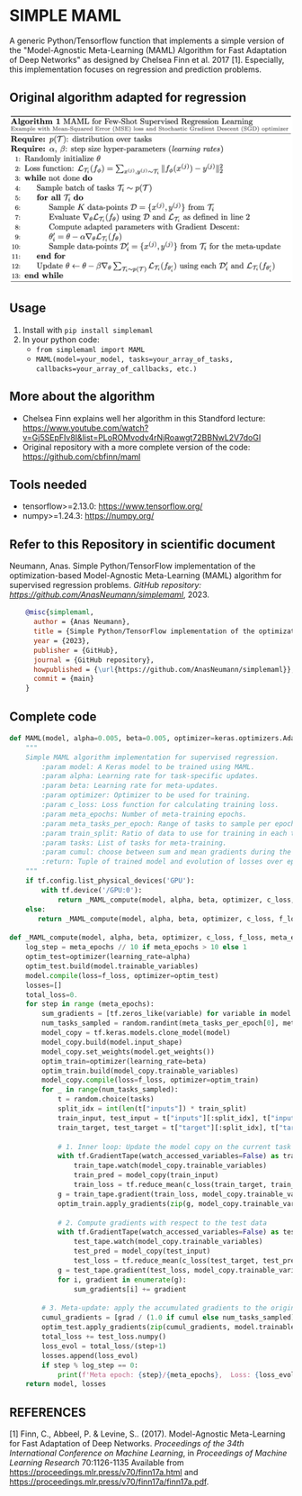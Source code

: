# SIMPLE MAML
A generic Python/Tensorflow function that implements a simple version of the "Model-Agnostic Meta-Learning (MAML) Algorithm for Fast Adaptation of Deep Networks" as designed by Chelsea Finn et al. 2017 [1]. Especially, this implementation focuses on regression and prediction problems. 

## Original algorithm adapted for regression
![original-algorithm](/MAML.png)

## Usage
1. Install with `pip install simplemaml`
2. In your python code:
    - `from simplemaml import MAML`
    - `MAML(model=your_model, tasks=your_array_of_tasks, callbacks=your_array_of_callbacks, etc.)`
  
## More about the algorithm
* Chelsea Finn explains well her algorithm in this Standford lecture: https://www.youtube.com/watch?v=Gj5SEpFIv8I&list=PLoROMvodv4rNjRoawgt72BBNwL2V7doGI
* Original repository with a more complete version of the code: https://github.com/cbfinn/maml

## Tools needed
* tensorflow>=2.13.0: https://www.tensorflow.org/
* numpy>=1.24.3: https://numpy.org/

## Refer to this Repository in scientific document
Neumann, Anas. Simple Python/TensorFlow implementation of the optimization-based Model-Agnostic Meta-Learning (MAML) algorithm for supervised regression problems. *GitHub repository: https://github.com/AnasNeumann/simplemaml*, 2023.

```bibtex
    @misc{simplemaml,
      author = {Anas Neumann},
      title = {Simple Python/TensorFlow implementation of the optimization-based Model-Agnostic Meta-Learning (MAML) algorithm for supervised regression problems},
      year = {2023},
      publisher = {GitHub},
      journal = {GitHub repository},
      howpublished = {\url{https://github.com/AnasNeumann/simplemaml}},
      commit = {main}
    }
```

## Complete code
```python
def MAML(model, alpha=0.005, beta=0.005, optimizer=keras.optimizers.Adam, c_loss=keras.losses.mse, f_loss=keras.losses.MeanSquaredError(), meta_epochs=100, meta_tasks_per_epoch=[10, 30], train_split=0.2, tasks=[], cumul=False):
    """
    Simple MAML algorithm implementation for supervised regression.
        :param model: A Keras model to be trained using MAML.
        :param alpha: Learning rate for task-specific updates.
        :param beta: Learning rate for meta-updates.
        :param optimizer: Optimizer to be used for training.
        :param c_loss: Loss function for calculating training loss.
        :param meta_epochs: Number of meta-training epochs.
        :param meta_tasks_per_epoch: Range of tasks to sample per epoch.
        :param train_split: Ratio of data to use for training in each task.
        :param tasks: List of tasks for meta-training.
        :param cumul: choose between sum and mean gradients during the outer loop.
        :return: Tuple of trained model and evolution of losses over epochs.
    """
    if tf.config.list_physical_devices('GPU'):
        with tf.device('/GPU:0'):
            return _MAML_compute(model, alpha, beta, optimizer, c_loss, f_loss, meta_epochs, meta_tasks_per_epoch, train_split, tasks, cumul)
    else:
       return _MAML_compute(model, alpha, beta, optimizer, c_loss, f_loss, meta_epochs, meta_tasks_per_epoch, train_split, tasks, cumul)

def _MAML_compute(model, alpha, beta, optimizer, c_loss, f_loss, meta_epochs, meta_tasks_per_epoch, train_split, tasks, cumul):
    log_step = meta_epochs // 10 if meta_epochs > 10 else 1
    optim_test=optimizer(learning_rate=alpha)
    optim_test.build(model.trainable_variables)
    model.compile(loss=f_loss, optimizer=optim_test)
    losses=[]
    total_loss=0.
    for step in range (meta_epochs):
        sum_gradients = [tf.zeros_like(variable) for variable in model.trainable_variables]
        num_tasks_sampled = random.randint(meta_tasks_per_epoch[0], meta_tasks_per_epoch[1])
        model_copy = tf.keras.models.clone_model(model)
        model_copy.build(model.input_shape)
        model_copy.set_weights(model.get_weights())
        optim_train=optimizer(learning_rate=beta)
        optim_train.build(model_copy.trainable_variables)
        model_copy.compile(loss=f_loss, optimizer=optim_train)
        for _ in range(num_tasks_sampled):
            t = random.choice(tasks)
            split_idx = int(len(t["inputs"]) * train_split)
            train_input, test_input = t["inputs"][:split_idx], t["inputs"][split_idx:]
            train_target, test_target = t["target"][:split_idx], t["target"][split_idx:]
            
            # 1. Inner loop: Update the model copy on the current task
            with tf.GradientTape(watch_accessed_variables=False) as train_tape:
                train_tape.watch(model_copy.trainable_variables)
                train_pred = model_copy(train_input)
                train_loss = tf.reduce_mean(c_loss(train_target, train_pred))
            g = train_tape.gradient(train_loss, model_copy.trainable_variables)
            optim_train.apply_gradients(zip(g, model_copy.trainable_variables))

            # 2. Compute gradients with respect to the test data
            with tf.GradientTape(watch_accessed_variables=False) as test_tape:
                test_tape.watch(model_copy.trainable_variables)
                test_pred = model_copy(test_input)
                test_loss = tf.reduce_mean(c_loss(test_target, test_pred))
            g = test_tape.gradient(test_loss, model_copy.trainable_variables)
            for i, gradient in enumerate(g):
                sum_gradients[i] += gradient
    
        # 3. Meta-update: apply the accumulated gradients to the original model
        cumul_gradients = [grad / (1.0 if cumul else num_tasks_sampled) for grad in sum_gradients]
        optim_test.apply_gradients(zip(cumul_gradients, model.trainable_variables))
        total_loss += test_loss.numpy()
        loss_evol = total_loss/(step+1)
        losses.append(loss_evol)
        if step % log_step == 0:
            print(f'Meta epoch: {step}/{meta_epochs},  Loss: {loss_evol}')
    return model, losses
```

## REFERENCES
[1] Finn, C., Abbeel, P. &amp; Levine, S.. (2017). Model-Agnostic Meta-Learning for Fast Adaptation of Deep Networks. <i>Proceedings of the 34th International Conference on Machine Learning</i>, in <i>Proceedings of Machine Learning Research</i> 70:1126-1135 Available from https://proceedings.mlr.press/v70/finn17a.html and https://proceedings.mlr.press/v70/finn17a/finn17a.pdf.
